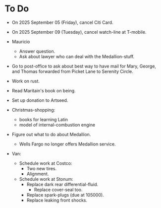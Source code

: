 # To Do

- On 2025 September 05 (Friday), cancel Citi
  Card.

- On 2025 September 09 (Tuesday), cancel
  watch-line at T-mobile.

- Mauricio
  - Answer question.
  - Ask about lawyer who can deal with the
    Medallion-stuff.

- Go to post-office to ask about best way to
  have mail for Mary, George, and Thomas
  forwarded from Picket Lane to Serenity
  Circle.

- Work on rust.

- Read Maritain's book on being.

- Set up donation to Artseed.

- Christmas-shopping:
  - books for learning Latin
  - model of internal-combustion engine

- Figure out what to do about Medallion.
  - Wells Fargo no longer offers Medallion
    service.

- Van:
  - Schedule work at Costco:
    - Two new tires.
    - Alignment.
  - Schedule work at Stonum:
    - Replace dark rear differential-fluid.
      - Replace cover-seal too.
    - Replace spark-plugs (due at 105000).
    - Replace leaking front shocks.

<!-- EOF -->
